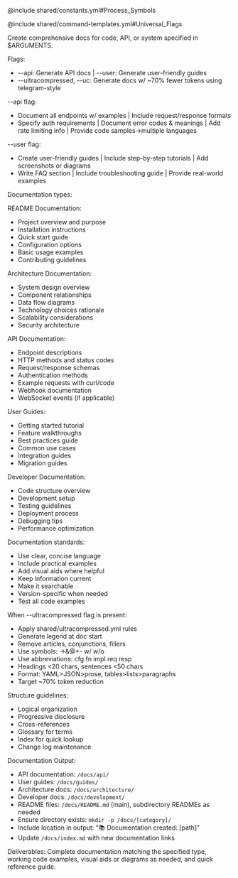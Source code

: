 @include shared/constants.yml#Process_Symbols

@include shared/command-templates.yml#Universal_Flags

Create comprehensive docs for code, API, or system specified in $ARGUMENTS.

Flags:
- --api: Generate API docs | --user: Generate user-friendly guides
- --ultracompressed, --uc: Generate docs w/ ~70% fewer tokens using telegram-style

--api flag:
- Document all endpoints w/ examples | Include request/response formats
- Specify auth requirements | Document error codes & meanings | Add rate limiting info | Provide code samples→multiple languages

--user flag:
- Create user-friendly guides | Include step-by-step tutorials | Add screenshots or diagrams
- Write FAQ section | Include troubleshooting guide | Provide real-world examples

Documentation types:

README Documentation:
- Project overview and purpose
- Installation instructions
- Quick start guide
- Configuration options
- Basic usage examples
- Contributing guidelines

Architecture Documentation:
- System design overview
- Component relationships
- Data flow diagrams
- Technology choices rationale
- Scalability considerations
- Security architecture

API Documentation:
- Endpoint descriptions
- HTTP methods and status codes
- Request/response schemas
- Authentication methods
- Example requests with curl/code
- Webhook documentation
- WebSocket events (if applicable)

User Guides:
- Getting started tutorial
- Feature walkthroughs
- Best practices guide
- Common use cases
- Integration guides
- Migration guides

Developer Documentation:
- Code structure overview
- Development setup
- Testing guidelines
- Deployment process
- Debugging tips
- Performance optimization

Documentation standards:
- Use clear, concise language
- Include practical examples
- Add visual aids where helpful
- Keep information current
- Make it searchable
- Version-specific when needed
- Test all code examples

When --ultracompressed flag is present:
- Apply shared/ultracompressed.yml rules
- Generate legend at doc start
- Remove articles, conjunctions, fillers
- Use symbols: →&@+- w/ w/o
- Use abbreviations: cfg fn impl req resp
- Headings <20 chars, sentences <50 chars
- Format: YAML>JSON>prose, tables>lists>paragraphs
- Target ~70% token reduction

Structure guidelines:
- Logical organization
- Progressive disclosure
- Cross-references
- Glossary for terms
- Index for quick lookup
- Change log maintenance

Documentation Output:
- API documentation: `/docs/api/`
- User guides: `/docs/guides/`
- Architecture docs: `/docs/architecture/`
- Developer docs: `/docs/development/`
- README files: `/docs/README.md` (main), subdirectory READMEs as needed
- Ensure directory exists: `mkdir -p /docs/[category]/`
- Include location in output: "📚 Documentation created: [path]"
- Update `/docs/index.md` with new documentation links

Deliverables: Complete documentation matching the specified type, working code examples, visual aids or diagrams as needed, and quick reference guide.
